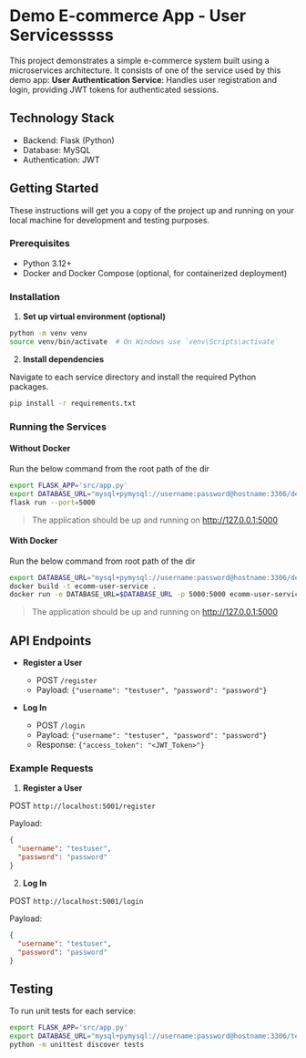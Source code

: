 # Demo E-commerce App - User Servicesssss

This project demonstrates a simple e-commerce system built using a microservices architecture. It consists of one of the service used by this demo app:
**User Authentication Service**: Handles user registration and login, providing JWT tokens for authenticated sessions.

## Technology Stack

- Backend: Flask (Python)
- Database: MySQL
- Authentication: JWT

## Getting Started

These instructions will get you a copy of the project up and running on your local machine for development and testing purposes.

### Prerequisites

- Python 3.12+
- Docker and Docker Compose (optional, for containerized deployment)

### Installation

1. **Set up virtual environment (optional)**

```bash
python -m venv venv
source venv/bin/activate  # On Windows use `venv\Scripts\activate`
```

2. **Install dependencies**

Navigate to each service directory and install the required Python packages.

```bash
pip install -r requirements.txt
```

### Running the Services

#### Without Docker

Run the below command from the root path of the dir

```bash
export FLASK_APP='src/app.py'
export DATABASE_URL="mysql+pymysql://username:password@hostname:3306/defaultdb"
flask run --port=5000
```

> The application should be up and running on http://127.0.0.1:5000

#### With Docker

Run the below command from root path of the dir

```bash
export DATABASE_URL="mysql+pymysql://username:password@hostname:3306/defaultdb"
docker build -t ecomm-user-service .
docker run -e DATABASE_URL=$DATABASE_URL -p 5000:5000 ecomm-user-service
```

> The application should be up and running on http://127.0.0.1:5000

## API Endpoints

- **Register a User**

  - POST `/register`
  - Payload: `{"username": "testuser", "password": "password"}`

- **Log In**
  - POST `/login`
  - Payload: `{"username": "testuser", "password": "password"}`
  - Response: `{"access_token": "<JWT_Token>"}`

### Example Requests

1. **Register a User**

POST `http://localhost:5001/register`

Payload:

```json
{
  "username": "testuser",
  "password": "password"
}
```

2. **Log In**

POST `http://localhost:5001/login`

Payload:

```json
{
  "username": "testuser",
  "password": "password"
}
```

## Testing

To run unit tests for each service:

```bash
export FLASK_APP='src/app.py'
export DATABASE_URL="mysql+pymysql://username:password@hostname:3306/testdb"
python -m unittest discover tests
```
